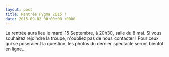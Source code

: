 ```yaml
---
layout: post
title: Rentrée Pygma 2015 !
date: 2015-09-02 00:00:00 +0000
---
```

La rentrée aura lieu le mardi 15 Septembre, à 20h30, salle du 8 mai. Si vous souhaitez rejoindre la troupe, n'oubliez pas de nous contacter !
Pour ceux qui se poseraient la question, les photos du dernier spectacle seront bientôt en ligne... 
